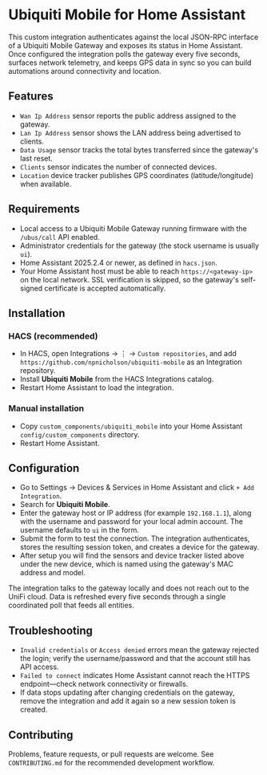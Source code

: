 # Ubiquiti Mobile for Home Assistant

This custom integration authenticates against the local JSON-RPC interface of a Ubiquiti Mobile Gateway and exposes its status in Home Assistant. Once configured the integration polls the gateway every five seconds, surfaces network telemetry, and keeps GPS data in sync so you can build automations around connectivity and location.

## Features

- `Wan Ip Address` sensor reports the public address assigned to the gateway.
- `Lan Ip Address` sensor shows the LAN address being advertised to clients.
- `Data Usage` sensor tracks the total bytes transferred since the gateway's last reset.
- `Clients` sensor indicates the number of connected devices.
- `Location` device tracker publishes GPS coordinates (latitude/longitude) when available.

## Requirements

- Local access to a Ubiquiti Mobile Gateway running firmware with the `/ubus/call` API enabled.
- Administrator credentials for the gateway (the stock username is usually `ui`).
- Home Assistant 2025.2.4 or newer, as defined in `hacs.json`.
- Your Home Assistant host must be able to reach `https://<gateway-ip>` on the local network. SSL verification is skipped, so the gateway's self-signed certificate is accepted automatically.

## Installation

### HACS (recommended)

- In HACS, open Integrations → ⋮ → `Custom repositories`, and add `https://github.com/npnicholson/ubiquiti-mobile` as an Integration repository.
- Install **Ubiquiti Mobile** from the HACS Integrations catalog.
- Restart Home Assistant to load the integration.

### Manual installation

- Copy `custom_components/ubiquiti_mobile` into your Home Assistant `config/custom_components` directory.
- Restart Home Assistant.

## Configuration

- Go to Settings → Devices & Services in Home Assistant and click `+ Add Integration`.
- Search for **Ubiquiti Mobile**.
- Enter the gateway host or IP address (for example `192.168.1.1`), along with the username and password for your local admin account. The username defaults to `ui` in the form.
- Submit the form to test the connection. The integration authenticates, stores the resulting session token, and creates a device for the gateway.
- After setup you will find the sensors and device tracker listed above under the new device, which is named using the gateway's MAC address and model.

The integration talks to the gateway locally and does not reach out to the UniFi cloud. Data is refreshed every five seconds through a single coordinated poll that feeds all entities.

## Troubleshooting

- `Invalid credentials` or `Access denied` errors mean the gateway rejected the login; verify the username/password and that the account still has API access.
- `Failed to connect` indicates Home Assistant cannot reach the HTTPS endpoint—check network connectivity or firewalls.
- If data stops updating after changing credentials on the gateway, remove the integration and add it again so a new session token is created.

## Contributing

Problems, feature requests, or pull requests are welcome. See `CONTRIBUTING.md` for the recommended development workflow.
